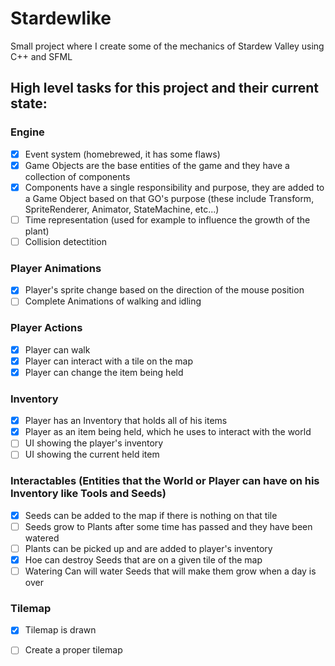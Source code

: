 # Stardewlike
Small project where I create some of the mechanics of Stardew Valley using C++ and SFML

## High level tasks for this project and their current state:

 ### Engine
 * [x] Event system (homebrewed, it has some flaws)
 * [x] Game Objects are the base entities of the game and they have a collection of components
 * [x] Components have a single responsibility and purpose, they are added to a Game Object based on that GO's purpose (these include Transform, SpriteRenderer, Animator, StateMachine, etc...)
 * [ ] Time representation (used for example to influence the growth of the plant)
 * [ ] Collision detectition
 
 ### Player Animations
 * [x] Player's sprite change based on the direction of the mouse position
 * [ ] Complete Animations of walking and idling
 
 ### Player Actions
 * [x] Player can walk
 * [x] Player can interact with a tile on the map
 * [x] Player can change the item being held
 
 ### Inventory
 * [x] Player has an Inventory that holds all of his items
 * [x] Player as an item being held, which he uses to interact with the world
 * [ ] UI showing the player's inventory
 * [ ] UI showing the current held item
 
 ### Interactables (Entities that the World or Player can have on his Inventory like Tools and Seeds)
 * [x] Seeds can be added to the map if there is nothing on that tile
 * [ ] Seeds grow to Plants after some time has passed and they have been watered
 * [ ] Plants can be picked up and are added to player's inventory
 * [x] Hoe can destroy Seeds that are on a given tile of the map
 * [ ] Watering Can will water Seeds that will make them grow when a day is over
 
### Tilemap
 * [x] Tilemap is drawn
 * [ ] Create a proper tilemap
 

